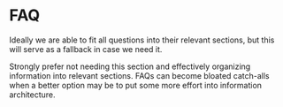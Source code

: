# FAQ

Ideally we are able to fit all questions into their relevant sections, but this will serve as a fallback in case we need it.

Strongly prefer not needing this section and effectively organizing information into relevant sections. FAQs can become bloated catch-alls when a better option may be to put some more effort into information architecture.
